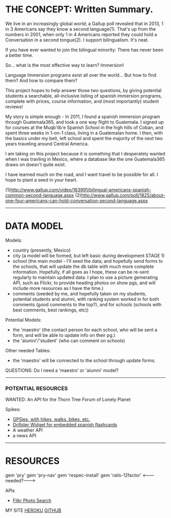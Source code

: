 <h1>THE CONCEPT: Written Summary.</h1>

We live in an increasingly global world; a Gallup poll revealed that in 2013, 1 in 3 Americans say they know a second language(1). That's up from the numbers in 2001, when only 1 in 4 Americans reported they could hold a Conversation in a second tongue(2). I support bilingualism. It's neat.

If you have ever wanted to join the bilingual minority:
There has never been a better time.

So... what is the most effective way to learn?
Immersion!

Language Immersion programs exist all over the world...
But how to find them? And how to compare them?

This project hopes to help answer those two questions, by giving potential students a searchable, all-inclusive listing of spanish immersion programs, complete with prices, course information, and (most importantly) student reviews!

My story is simple enough - In 2011, I found a spanish immersion program through Guatemala365, and took a one way flight to Guatemala. I signed up for courses at the Muqb'ilb'e Spanish School in the high hills of Coban, and spent three weeks in 1-on-1 class, living in a Guatemalan home. I then, with the basics under my belt, left school and spent the majority of the next two years traveling around Central America.

I am taking on this project because it is something that I desperately wanted when I was travling in Mexico, where a database like the one Guatemala365 draws on doesn't quite exist.

I have learned much on the road, and I want travel to be possible for all. I hope to plant a seed in your heart.



(1)http://www.gallup.com/video/163991/bilingual-americans-spanish-common-second-language.aspx
(2)http://www.gallup.com/poll/1825/about-one-four-americans-can-hold-conversation-second-language.aspx

-------------------------------------------------------

<h1>DATA MODEL</h1>

Models:
- country (presently, Mexico)
- city (a model will be formed, but left basic during development STAGE 1)
- school (the main model - I'll seed the data; and hopefully send forms to the schools, that will update the db table with much more complete information. Hopefully, if all goes as I hope, these can be re-sent regularly to maintain updated data. I plan to use a picture gemerating API, such as Flickr, to provide heading photos on show pgs, and will include more resources as I have the time.)
- comments (seeded by me, and hopefully taken on my students, potential students and alumni, with ranking system worked in for both comments (good comments to the top?), and for schools (schools with best comments, best rankings, etc))


Potential Models:
- the 'maestro' (the contact person for each school, who will be sent a form, and will be able to update info on their pg.)
- the 'alumni'/'student' (who can comment on schools)

Other needed Tables:
- the 'maestro' will be connected to the school through update forms.


QUESTIONS: Do I need a 'maestro' or 'alumni' model?

-------------------------------------------------------

<h3>POTENTIAL RESOURCES</h3>
WANTED: An API for the Thorn Tree Forum of Lonely Planet

Spikes:
- <a href="http://www.programmableweb.com/api/gpsies">GPSies, with hikes, walks, bikes, etc. </a>
- <a href="http://www.drillster.com/info/widgets">Drillster Widget for embedded spanish flashcards</a>
- A weather API
- a news API

-------------------------------------------------------

<h1>RESOURCES</h1>

gem 'pry'
gem 'pry-nav'
gem 'respec-install'
gem 'rails-12factor' <---needed?--->

APIs
- <a href="https://www.flickr.com/services/api/flickr.photos.search.html"> Flikr Photo Search </a>

MY SITE
<a href="http://spanish-immersion-schools.herokuapp.com/">HEROKU</a>
<a href="git@github.com:krtonga/spanish-immersion-programs.git">GITHUB</a>





